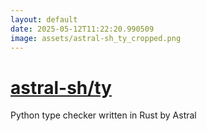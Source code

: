 ```yaml
---
layout: default
date: 2025-05-12T11:22:20.990509
image: assets/astral-sh_ty_cropped.png
---
```


# [astral-sh/ty](https://github.com/astral-sh/ty)

Python type checker written in Rust by Astral
